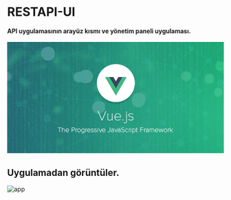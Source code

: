 # RESTAPI-UI
**API uygulamasının arayüz kısmı ve yönetim paneli uygulaması.** <br/> <br/>
![vuejs](https://github.com/RTDemiray/RESTAPI-UI/blob/master/Foto%C4%9Fraflar/vue_js.jpg) <br/>
## Uygulamadan görüntüler.
![app](https://github.com/RTDemiray/RESTAPI-UI/blob/master/Foto%C4%9Fraflar/flutter_app_ui.gif) <br/>

